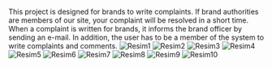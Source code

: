 This project is designed for brands to write complaints. If brand authorities are members of our site, your complaint will be resolved in a short time. When a complaint is written for brands, it informs the brand officer by sending an e-mail.
In addition, the user has to be a member of the system to write complaints and comments.
![Resim1](https://user-images.githubusercontent.com/66389332/153875357-a88b802c-5ce9-483e-a571-47897a022a82.png)
![Resim2](https://user-images.githubusercontent.com/66389332/153875359-b4ec5ad4-b807-42b8-92c8-0103557069b0.png)
![Resim3](https://user-images.githubusercontent.com/66389332/153875364-53ed738a-3330-4457-b9b1-a7418e39fb77.png)
![Resim4](https://user-images.githubusercontent.com/66389332/153875368-f68405b9-6190-48de-b153-8610979aca48.png)
![Resim5](https://user-images.githubusercontent.com/66389332/153875370-63c078c2-2e84-4068-968c-0f6389f07a81.png)
![Resim6](https://user-images.githubusercontent.com/66389332/153875375-8222c453-f339-4092-bcb3-57ad91664191.png)
![Resim7](https://user-images.githubusercontent.com/66389332/153875379-2555f7c2-9dd2-4790-b9e5-2236c465c5d3.png)
![Resim8](https://user-images.githubusercontent.com/66389332/153875382-9711fc88-81de-4010-8a14-f443916efccf.png)
![Resim9](https://user-images.githubusercontent.com/66389332/153875384-3f1f70f5-168f-4fca-8145-98bc4c6ac857.png)
![Resim10](https://user-images.githubusercontent.com/66389332/153875386-daf21be5-051c-45dc-a5b7-d3fb3765d395.png)
